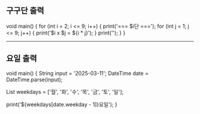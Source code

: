 <h2>구구단 출력</h2>

void main() {
  for (int i = 2; i <= 9; i++) {
    print('=== $i단 ===');
    for (int j = 1; j <= 9; j++) {
      print('$i x $j = ${i * j}');
    }
    print('');
  }
}

---

<h2>요일 출력</h2>

void main() {
  String input = '2025-03-11';
  DateTime date = DateTime.parse(input);

  List<String> weekdays = ['월', '화', '수', '목', '금', '토', '일'];

  print('${weekdays[date.weekday - 1]}요일');
}
